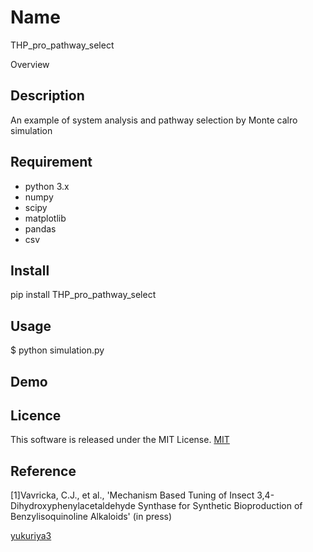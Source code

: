 Name
====
THP_pro_pathway_select

Overview

## Description

An example of system analysis and pathway selection by Monte calro simulation

## Requirement
- python 3.x
- numpy
- scipy
- matplotlib
- pandas
- csv
## Install
pip install THP_pro_pathway_select
## Usage
$ python simulation.py
## Demo

## Licence
This software is released under the MIT License.
[MIT](https://github.com/yukuriya3/THP_pro_path_select/LICENCE)

## Reference
[1]Vavricka, C.J., et al., 'Mechanism Based Tuning of Insect 3,4-Dihydroxyphenylacetaldehyde Synthase for Synthetic Bioproduction of Benzylisoquinoline Alkaloids' (in press)

[yukuriya3](https://github.com/yukuriya3)